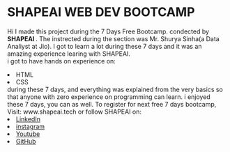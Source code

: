 # SHAPEAI WEB DEV BOOTCAMP
Hi I made this project during the 7 Days Free Bootcamp. condected by <b>SHAPEAI
  </b>.
  The instrected during the section was Mr. Shurya Sinha(a Data Analiyst at Jio). I got to 
  learn a lot during these 7 days and it was an amazing experience learing with SHAPEAI.
  <br>i got to have hands on experience on:
  <li>HTML
  <li>CSS
    <br>during these 7 days, and everything was explained from the very basics so that
    anyone with zero experience on programming can learn.
    i enjoyed these 7 days, you can as well. To register for next free 7 days bootcamp, Visit:
    www.shapeai.tech
    or follow SHAPEAI on:
     <li><a href=
            "https://www.linkedin.com/company/shapeai">LinkedIn</a>
    <li><a href=
           "https://www.instagram.com/shape.ai/?hl=en">instagram</a>
      <li><a href=
             "https://www.youtube.com/channel/UCTUvDLTW9meuDXWcbmISPdA">Youtube</a>
        <li><a href=
               "https://github.com/shapeai">GitHub</a>
        
        
       

